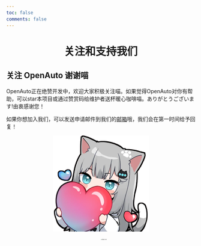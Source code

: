 ```yaml
---
toc: false
comments: false
---
```


<h1 align="center">关注和支持我们</h1>

## 关注 OpenAuto 谢谢喵

OpenAuto正在绝赞开发中，欢迎大家积极关注喵。如果觉得OpenAuto对你有帮助，可以star本项目或通过赞赏码给维护者送杯暖心咖啡喵。ありがとうございます!由衷感谢您！

如果你想加入我们，可以发送申请邮件到我们的[邮箱](hi@hoa.moe)哦，我们会在第一时间给予回复！



<div align="center">
<img src="meow.webp" alt="neko" style="zoom: 50%">
</div>

<br>
<div style="overflow: auto; display: flex; flex-wrap: wrap;">
  <div style="flex: 1;">
    <div class="github-card" data-github="HITSZ-OpenAuto" data-width="400" data-height="" data-theme="default"><script src="//cdn.jsdelivr.net/github-cards/latest/widget.js"></script></div>
  </div>
  <div style="flex: 1;">
    <div class="sponsor-img">
      <img src="https://mitcher-1316637614.cos.ap-nanjing.myqcloud.com/hoa/20231112170457.png?imageSlim" alt="Reward Code" style="zoom: 15%; display: block; margin: 0 auto; border-radius: 20px;">
    </div>
  </div>
</div>
<style>
  @media (max-width: 600px) {
    .sponsor-img {
      flex-basis: 100%; /* Allow the sponsor image to take up full width in a new line */
      margin-top: 10px; /* Add some space between the sponsor image and github card */
    }
    .github-card {
      max-width: 350px;
    }
  }
</style>
